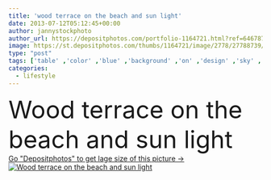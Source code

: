 ```yaml
---
title: 'wood terrace on the beach and sun light'
date: 2013-07-12T05:12:45+00:00
author: jannystockphoto
author_url: https://depositphotos.com/portfolio-1164721.html?ref=64678756
image: https://st.depositphotos.com/thumbs/1164721/image/2778/27788739/api_thumb_450.jpg?forcejpeg=true
type: "post"
tags: ['table' ,'color' ,'blue' ,'background' ,'on' ,'design' ,'sky' ,'day' ,'decorative' ,'holiday' ,'empty' ,'Decor' ,'travel' ,'summer' ,'beauty' ,'sun' ,'outdoors' ,'nature' ,'abstract' ,'texture' ,'water' ,'light' ,'brown' ,'wooden' ,'board' ,'sea' ,'terrace' ,'old' ,'landscape' ,'backdrop' ,'relax' ,'with' ,'lifestyle' ,'horizon' ,'wood' ,'clouds' ,'netherlands' ,'beach' ,'coast' ,'ocean' ,'tourism' ,'plank' ,'pier' ,'harbor' ,'vacation' ,'waves' ,'lake' ,'island' ,'fishing' ,'the' ]
categories: 
  - lifestyle
---
```

<div aling="center">
            <font size="60"> Wood terrace on the beach and sun light</font>   
</div>
<div>
    <a href='https://st.depositphotos.com/thumbs/1164721/image/2778/27788739/api_thumb_450.jpg?forcejpeg=true?ref=64678756' target=_blank > Go "Depositphotos" to get lage size of this picture ->
        <img href='https://st.depositphotos.com/thumbs/1164721/image/2778/27788739/api_thumb_450.jpg?forcejpeg=true?ref=64678756' src='https://st.depositphotos.com/1164721/2778/i/950/depositphotos_27788739-stock-photo-wood-terrace-on-the-beach.jpg?forcejpeg=true' alt='Wood terrace on the beach and sun light' >
    </a>
</div>
